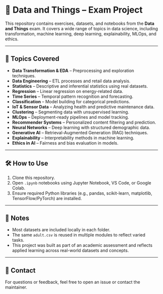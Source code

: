 # 📘 Data and Things – Exam Project

This repository contains exercises, datasets, and notebooks from the **Data and Things** exam. It covers a wide range of topics in data science, including transformation, machine learning, deep learning, explainability, MLOps, and ethics.

---

## 🧠 Topics Covered

- **Data Transformation & EDA** – Preprocessing and exploration techniques.
- **Data Engineering** – ETL processes and retail data analysis.
- **Statistics** – Descriptive and inferential statistics using real datasets.
- **Regression** – Linear regression on energy-related data.
- **Time Series** – Temporal pattern recognition and forecasting.
- **Classification** – Model building for categorical predictions.
- **IoT & Sensor Data** – Analyzing health and predictive maintenance data.
- **Clustering** – Segmenting data with unsupervised learning.
- **MLOps** – Deployment-ready pipelines and model tracking.
- **Recommender Systems** – Personalized content filtering and prediction.
- **Neural Networks** – Deep learning with structured demographic data.
- **Generative AI** – Retrieval-Augmented Generation (RAG) techniques.
- **Explainability** – Interpretability methods in machine learning.
- **Ethics in AI** – Fairness and bias evaluation in models.

---

## 🛠️ How to Use

1. Clone this repository.
2. Open `.ipynb` notebooks using Jupyter Notebook, VS Code, or Google Colab.
3. Ensure required Python libraries (e.g., pandas, scikit-learn, matplotlib, TensorFlow/PyTorch) are installed.

---

## 📎 Notes

- Most datasets are included locally in each folder.
- The same `adult.csv` is reused in multiple modules to reflect varied tasks.
- This project was built as part of an academic assessment and reflects applied learning across real-world datasets and concepts.

---

## 📧 Contact

For questions or feedback, feel free to open an issue or contact the maintainer.


